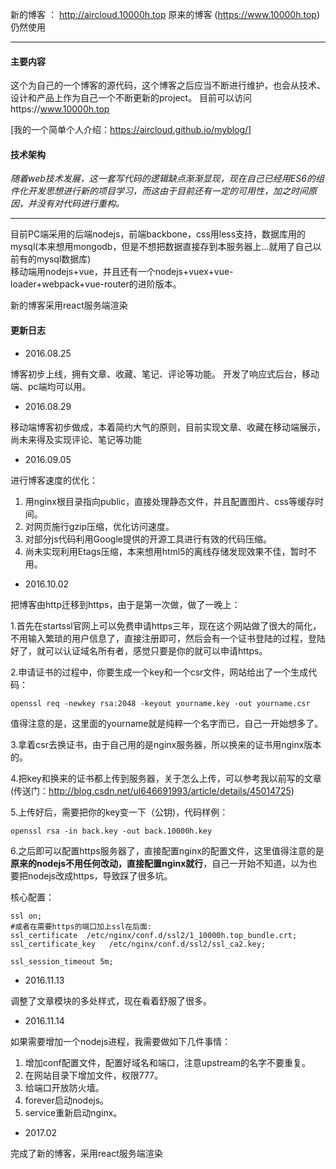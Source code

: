 新的博客 ： http://aircloud.10000h.top
原来的博客 (<A href="https://www.10000h.top">https://www.10000h.top</A>)仍然使用

---

#### 主要内容

这个为自己的一个博客的源代码，这个博客之后应当不断进行维护，也会从技术、设计和产品上作为自己一个不断更新的project。
目前可以访问https://www.10000h.top

[我的一个简单个人介绍：https://aircloud.github.io/myblog/]

#### 技术架构

*随着web技术发展，这一套写代码的逻辑缺点渐渐显现，现在自己已经用ES6的组件化开发思想进行新的项目学习，而这由于目前还有一定的可用性，加之时间原因，并没有对代码进行重构。*

****

目前PC端采用的后端nodejs，前端backbone，css用less支持，数据库用的mysql(本来想用mongodb，但是不想把数据直接存到本服务器上...就用了自己以前有的mysql数据库)      
移动端用nodejs+vue，并且还有一个nodejs+vuex+vue-loader+webpack+vue-router的进阶版本。

新的博客采用react服务端渲染


#### 更新日志

* 2016.08.25

博客初步上线，拥有文章、收藏、笔记、评论等功能。
开发了响应式后台，移动端、pc端均可以用。

* 2016.08.29

移动端博客初步做成，本着简约大气的原则，目前实现文章、收藏在移动端展示，尚未来得及实现评论、笔记等功能

* 2016.09.05

进行博客速度的优化：     
1. 用nginx根目录指向public，直接处理静态文件，并且配置图片、css等缓存时间。     
2. 对网页施行gzip压缩，优化访问速度。    
3. 对部分js代码利用Google提供的开源工具进行有效的代码压缩。     
4. 尚未实现利用Etags压缩，本来想用html5的离线存储发现效果不佳，暂时不用。     

* 2016.10.02

把博客由http迁移到https，由于是第一次做，做了一晚上：

1.首先在startssl官网上可以免费申请https三年，现在这个网站做了很大的简化，不用输入繁琐的用户信息了，直接注册即可，然后会有一个证书登陆的过程，登陆好了，就可以认证域名所有者，感觉只要是你的就可以申请https。

2.申请证书的过程中，你要生成一个key和一个csr文件，网站给出了一个生成代码：

```openssl req -newkey rsa:2048 -keyout yourname.key -out yourname.csr```

值得注意的是，这里面的yourname就是纯粹一个名字而已，自己一开始想多了。

3.拿着csr去换证书，由于自己用的是nginx服务器，所以换来的证书用nginx版本的。

4.把key和换来的证书都上传到服务器，关于怎么上传，可以参考我以前写的文章(传送门：http://blog.csdn.net/ul646691993/article/details/45014725)

5.上传好后，需要把你的key变一下（公钥)，代码样例：

```openssl rsa -in back.key -out back.10000h.key```

6.之后即可以配置https服务器了，直接配置nginx的配置文件，这里值得注意的是**原来的nodejs不用任何改动，直接配置nginx就行**，自己一开始不知道，以为也要把nodejs改成https，导致踩了很多坑。

核心配置：

```
ssl on;
#或者在需要https的端口加上ssl在后面:
ssl_certificate  /etc/nginx/conf.d/ssl2/1_10000h.top_bundle.crt;
ssl_certificate_key   /etc/nginx/conf.d/ssl2/ssl_ca2.key;

ssl_session_timeout 5m;
```
* 2016.11.13

调整了文章模块的多处样式，现在看着舒服了很多。

* 2016.11.14

如果需要增加一个nodejs进程，我需要做如下几件事情：

1. 增加conf配置文件，配置好域名和端口，注意upstream的名字不要重复。
2. 在网站目录下增加文件，权限777。
3. 给端口开放防火墙。
4. forever启动nodejs。
5. service重新启动nginx。

* 2017.02

完成了新的博客，采用react服务端渲染